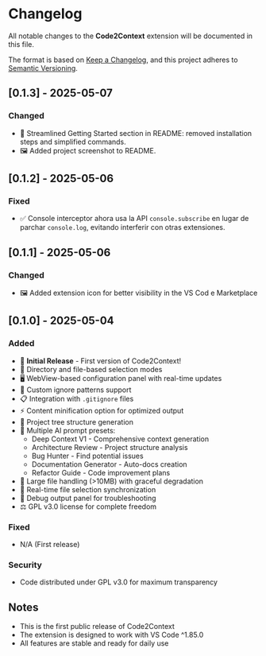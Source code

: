 # Changelog

All notable changes to the **Code2Context** extension will be documented in this file.

The format is based on [Keep a Changelog](https://keepachangelog.com/en/1.0.0/),
and this project adheres to [Semantic Versioning](https://semver.org/spec/v2.0.0.html).

## [0.1.3] - 2025-05-07

### Changed

- 📝 Streamlined Getting Started section in README: removed installation steps and simplified commands.
- 🖼️ Added project screenshot to README.

## [0.1.2] - 2025-05-06

### Fixed

- ✅ Console interceptor ahora usa la API `console.subscribe` en lugar de parchar `console.log`, evitando interferir con otras extensiones.

## [0.1.1] - 2025-05-06

### Changed

- 🖼️ Added extension icon for better visibility in the VS Cod e Marketplace

## [0.1.0] - 2025-05-04

### Added

- 🚀 **Initial Release** - First version of Code2Context!
- 📁 Directory and file-based selection modes
- 🖥️ WebView-based configuration panel with real-time updates
- 🚫 Custom ignore patterns support
- 📋 Integration with `.gitignore` files
- ⚡ Content minification option for optimized output
- 🌳 Project tree structure generation
- 🤖 Multiple AI prompt presets:
  - Deep Context V1 - Comprehensive context generation
  - Architecture Review - Project structure analysis
  - Bug Hunter - Find potential issues
  - Documentation Generator - Auto-docs creation
  - Refactor Guide - Code improvement plans
- 💾 Large file handling (>10MB) with graceful degradation
- 🔄 Real-time file selection synchronization
- 🐛 Debug output panel for troubleshooting
- ⚖️ GPL v3.0 license for complete freedom

### Fixed

- N/A (First release)

### Security

- Code distributed under GPL v3.0 for maximum transparency

## Notes

- This is the first public release of Code2Context
- The extension is designed to work with VS Code ^1.85.0
- All features are stable and ready for daily use
